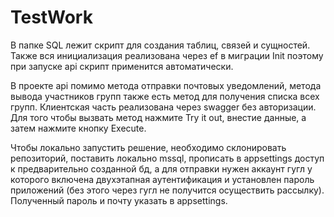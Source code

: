 # TestWork
В папке SQL лежит скрипт для создания таблиц, связей и сущностей. 
Также вся инициализация реализована через ef в миграции Init поэтому при запуске api скрипт применится автоматически.

В проекте api помимо метода отправки почтовых уведомлений, метода вывода участников групп также есть метод для получения списка всех групп.
Клиентская часть реализована через swagger без авторизации. Для того чтобы вызвать метод нажмите Try it out, внестие данные, а затем нажмите кнопку Execute.

Чтобы локально запустить решение, необходимо склонировать репозиторий, поставить  локально mssql, прописать в appsettings доступ к предварительно созданной бд, а для отправки нужен аккаунт гугл у которого включена двухэтапная аутентификация и установлен пароль приложений (без этого через гугл не получится осуществить рассылку). Полученный пароль и почту указать в appsettings.
